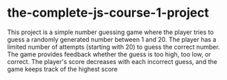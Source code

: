# the-complete-js-course-1-project
This project is a simple number guessing game where the player tries to guess a randomly generated number between 1 and 20. The player has a limited number of attempts (starting with 20) to guess the correct number. The game provides feedback whether the guess is too high, too low, or correct. The player's score decreases with each incorrect guess, and the game keeps track of the highest score
